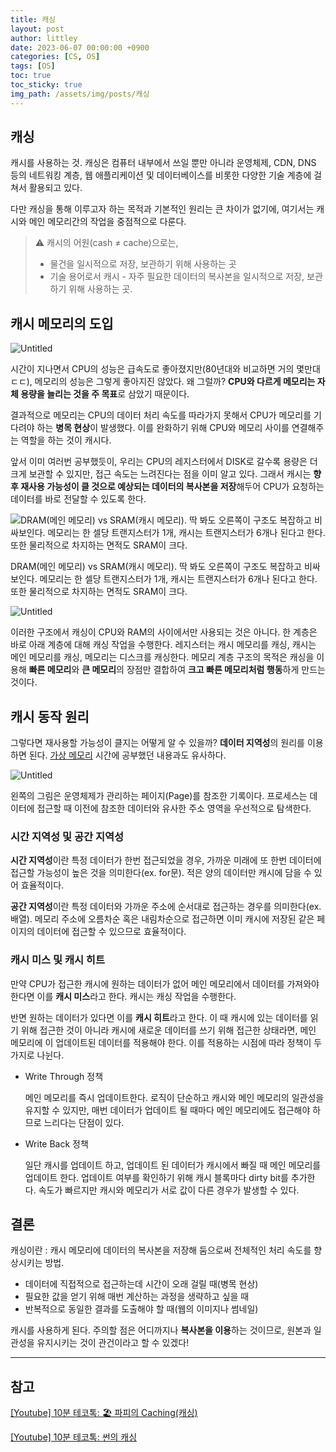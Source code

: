 ```yaml
---
title: 캐싱
layout: post
author: littley
date: 2023-06-07 00:00:00 +0900
categories: [CS, OS]
tags: [OS]
toc: true
toc_sticky: true
img_path: /assets/img/posts/캐싱
---
```


## 캐싱

캐시를 사용하는 것. 캐싱은 컴퓨터 내부에서 쓰일 뿐만 아니라 운영체제, CDN, DNS 등의 네트워킹 계층, 웹 애플리케이션 및 데이터베이스를 비롯한 다양한 기술 계층에 걸쳐서 활용되고 있다. 

다만 캐싱을 통해 이루고자 하는 목적과 기본적인 원리는 큰 차이가 없기에, 여기서는 캐시와 메인 메모리간의 작업을 중점적으로 다룬다.

> ⚠️ 캐시의 어원(cash ≠ cache)으로는,
> - 물건을 일시적으로 저장, 보관하기 위해 사용하는 곳
> - 기술 용어로서 캐시 - 자주 필요한 데이터의 복사본을 일시적으로 저장, 보관하기 위해 사용하는 곳.

## 캐시 메모리의 도입

![Untitled](Untitled.png)

시간이 지나면서 CPU의 성능은 급속도로 좋아졌지만(80년대와 비교하면 거의 몇만대 ㄷㄷ), 메모리의 성능은 그렇게 좋아지진 않았다. 왜 그럴까? **CPU와 다르게 메모리는 자체 용량을 늘리는 것을 주 목표**로 삼았기 때문이다. 

결과적으로 메모리는 CPU의 데이터 처리 속도를 따라가지 못해서 CPU가 메모리를 기다려야 하는 **병목 현상**이 발생했다. 이를 완화하기 위해 CPU와 메모리 사이를 연결해주는 역할을 하는 것이 캐시다.

앞서 이미 여러번 공부했듯이, 우리는 CPU의 레지스터에서 DISK로 갈수록 용량은 더 크게 보관할 수 있지만, 접근 속도는 느려진다는 점을 이미 알고 있다. 그래서 캐시는 **향후 재사용 가능성이 클 것으로 예상되는 데이터의 복사본을 저장**해두어 CPU가 요청하는 데이터를 바로 전달할 수 있도록 한다.

![DRAM(메인 메모리) vs SRAM(캐시 메모리). 딱 봐도 오른쪽이 구조도 복잡하고 비싸보인다. 메모리는 한 셀당 트랜지스터가 1개, 캐시는 트랜지스터가 6개나 된다고 한다. 또한 물리적으로 차지하는 면적도 SRAM이 크다. ](Untitled%201.png)

DRAM(메인 메모리) vs SRAM(캐시 메모리). 딱 봐도 오른쪽이 구조도 복잡하고 비싸보인다. 메모리는 한 셀당 트랜지스터가 1개, 캐시는 트랜지스터가 6개나 된다고 한다. 또한 물리적으로 차지하는 면적도 SRAM이 크다. 

![Untitled](Untitled%202.png)

이러한 구조에서 캐싱이 CPU와 RAM의 사이에서만 사용되는 것은 아니다. 한 계층은 바로 아래 계층에 대해 캐싱 작업을 수행한다. 레지스터는 캐시 메모리를 캐싱, 캐시는 메인 메모리를 캐싱, 메모리는 디스크를 캐싱한다. 메모리 계층 구조의 목적은 캐싱을 이용해 **빠른 메모리**와 **큰 메모리**의 장점만 결합하여 **크고 빠른 메모리처럼 행동**하게 만드는 것이다.

## 캐시 동작 원리

그렇다면 재사용할 가능성이 클지는 어떻게 알 수 있을까? **데이터 지역성**의 원리를 이용하면 된다. [가상 메모리](https://littley-y.github.io/posts/가상-메모리/) 시간에 공부했던 내용과도 유사하다. 

![Untitled](Untitled%203.png)

왼쪽의 그림은 운영체제가 관리하는 페이지(Page)를 참조한 기록이다. 프로세스는 데이터에 접근할 때 이전에 참조한 데이터와 유사한 주소 영역을 우선적으로 탐색한다.

### 시간 지역성 및 공간 지역성

**시간 지역성**이란 특정 데이터가 한번 접근되었을 경우, 가까운 미래에 또 한번 데이터에 접근할 가능성이 높은 것을 의미한다(ex. for문). 적은 양의 데이터만 캐시에 담을 수 있어 효율적이다.

**공간 지역성**이란 특정 데이터와 가까운 주소에 순서대로 접근하는 경우를 의미한다(ex. 배열). 메모리 주소에 오름차순 혹은 내림차순으로 접근하면 이미 캐시에 저장된 같은 페이지의 데이터에 접근할 수 있으므로 효율적이다.

### 캐시 미스 및 캐시 히트

만약 CPU가 접근한 캐시에 원하는 데이터가 없어 메인 메모리에서 데이터를 가져와야 한다면 이를 **캐시 미스**라고 한다. 캐시는 캐싱 작업을 수행한다. 

반면 원하는 데이터가 있다면 이를 **캐시 히트**라고 한다. 이 때 캐시에 있는 데이터를 읽기 위해 접근한 것이 아니라 캐시에 새로운 데이터를 쓰기 위해 접근한 상태라면, 메인 메모리에 이 업데이트된 데이터를 적용해야 한다. 이를 적용하는 시점에 따라 정책이 두 가지로 나뉜다. 

- Write Through 정책
    
    메인 메모리를 즉시 업데이트한다. 로직이 단순하고 캐시와 메인 메모리의 일관성을 유지할 수 있지만, 매번 데이터가 업데이트 될 때마다 메인 메모리에도 접근해야 하므로 느리다는 단점이 있다.
    
- Write Back 정책
    
    일단 캐시를 업데이트 하고, 업데이트 된 데이터가 캐시에서 빠질 때 메인 메모리를 업데이트 한다.  업데이트 여부를 확인하기 위해 캐시 블록마다 dirty bit를 추가한다. 속도가 빠르지만 캐시와 메모리가 서로 값이 다른 경우가 발생할 수 있다. 
    

## 결론

캐싱이란 : 캐시 메모리에 데이터의 복사본을 저장해 둠으로써 전체적인 처리 속도를 향상시키는 방법.

- 데이터에 직접적으로 접근하는데 시간이 오래 걸릴 때(병목 현상)
- 필요한 값을 얻기 위해 매번 계산하는 과정을 생략하고 싶을 때
- 반복적으로 동일한 결과를 도출해야 할 때(웹의 이미지나 썸네일)

캐시를 사용하게 된다. 주의할 점은 어디까지나 **복사본을 이용**하는 것이므로, 원본과 일관성을 유지시키는 것이 관건이라고 할 수 있겠다!

---

## 참고

[[Youtube] 10분 테코톡: 🏖 파피의 Caching(캐싱)](https://www.youtube.com/watch?v=JBFT4KyEvoY)

[[Youtube] 10분 테코톡: 썬의 캐싱](https://www.youtube.com/watch?v=H4J-8pPMvEU)